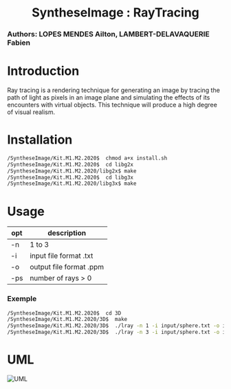 
# <center> SyntheseImage : RayTracing
### Authors: LOPES MENDES Ailton, LAMBERT-DELAVAQUERIE Fabien

# Introduction
Ray tracing is a rendering technique for generating an image by tracing the path of light as pixels in an image plane and simulating the effects of its encounters with virtual objects. This technique will produce a high degree of visual realism.
# Installation
```sh
/SyntheseImage/Kit.M1.M2.2020$  chmod a+x install.sh
/SyntheseImage/Kit.M1.M2.2020$  cd libg2x
/SyntheseImage/Kit.M1.M2.2020/libg2x$ make
/SyntheseImage/Kit.M1.M2.2020$  cd libg3x
/SyntheseImage/Kit.M1.M2.2020/libg3x$ make
```
# Usage

| opt | description |
| ------ | ------ |
| -n | 1 to 3 |
| -i | input file format .txt |
| -o | output file format .ppm |
| -ps | number of rays > 0 |

### Exemple

```sh
/SyntheseImage/Kit.M1.M2.2020$  cd 3D
/SyntheseImage/Kit.M1.M2.2020/3D$  make
/SyntheseImage/Kit.M1.M2.2020/3D$  ./lray -n 1 -i input/sphere.txt -o image.ppm
/SyntheseImage/Kit.M1.M2.2020/3D$  ./lray -n 3 -i input/sphere.txt -o i64.ppm -ps 64
```

# UML 
![UML](https://www.plantuml.com/plantuml/img/XLRVRzem47xFNt5FA6b3jETDHMLTro9HXcWtQT9UtCGbre8TsGujhVg_p_Ov9cQCmODzv-z--lF1fT94wcxJ94dP4ALWIQIY4juIC9ytSwfP-JxsMiQPJXdNGEIwpA6iYOIpCoDiSr1QChu6qMgLnSPRmIeWLVKWxalAQNgl2Q-8hBwoTISfgATWN55LIjPg9dWE3Zm2PPVOuxaxWjObTJoVB7bF4igx3Hn4my9cYn_J-UnBZiBTzEOQjrVJk-lL5FVpsStj0sxlbxVNgnxo_RFVFQncqyNDt4lB-NJHGxw5tS_vRF7bUeNInOLRpWzIabI9PajZRUfRmdZRQLSDtW-MZbKK1Lm9Re1TgOKqedVlkfn58Vixk28RAacA2vHkoMB8VKtQevTqO1HIylgJEVcuFwZJjaBbuFU6VskgSwX4zzXGq3NL94XjpSA-OafdaRUun9uTU7W6fQH4XpuEgEMThCWEDkGtDMjQsfJ1CcdK6HxjfMqlpJPaRTZ8DeF2dUvqtGxYAFhCAbtdpcjDsRhMlUShqGWvCe9Pu0B5z4DklbasT7BaGXNLI_P26nVW1PtlSdI13hEuDyxJ_rlJmp48sTBqe0bcwTD79oDuOWrrlU52KsZeamRn18vCy17k2D-1ie82ea2rDPN6HTiGJbLH5ByuVT6KLyeGW2aGd1OzuPs7KqqE122FveYK-dtGM33amfPccF1nx9tfXsIaiV1-_o-BHo4Qssfgna-fVMiCYqOWYUd-BTCZgDdmqNggdsGAOb9FzfT0-rtOlMOHCkQ3nwYID4GkfQYwa9gFFceZUqC2eLG46S4sYxnn8JS7JhQn4zEkXG6HXhtIAXqE1TVyqpF1NOiF9MaL2brBIdcG7fkEPaEBK7W8Pf_ooL3sZVkCXMHhniFugPWq6qlzJtjerDfz67EpfyCOWBSrWA-CDeRFyVtQqHV9t7Klwhedd2F-6JwQVGvpEpfEP-4WqQZrZYrdkM9wbms1nwUeE_l_f3XuOyYLuIztFoQYLv7uvCPsJ8md-COJz3MMDd9GukzTKObdNXG7IeUqMXpvlTewTTZe9opn_s7GrGIJ_4iPc_HfTkru7ABWr0yPHTgnrLeiUlSLsSy4XsTYgTf7ywP35TPdYLPqxRvWl7LVMJ4nvrxbKXjFCD4UPYsB2QPmQOQg-Nlt1m00)

